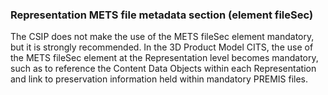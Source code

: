 ### Representation METS file metadata section (element fileSec)

The CSIP does not make the use of the METS fileSec element mandatory, but it is strongly recommended. In the 3D Product Model CITS, the use of the METS fileSec element at the Representation level becomes mandatory, such as to reference the Content Data Objects within each Representation and link to preservation information held within mandatory PREMIS files.
